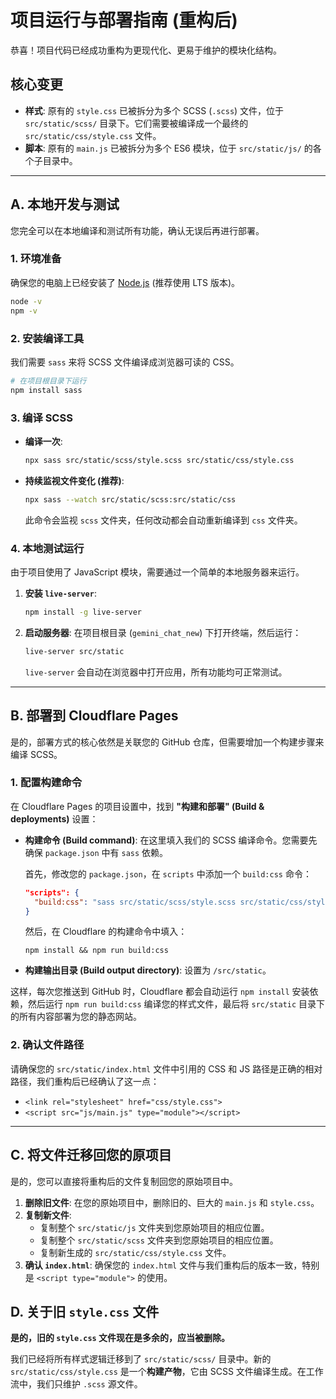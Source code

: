 # 项目运行与部署指南 (重构后)

恭喜！项目代码已经成功重构为更现代化、更易于维护的模块化结构。

## 核心变更

- **样式**: 原有的 `style.css` 已被拆分为多个 SCSS (`.scss`) 文件，位于 `src/static/scss/` 目录下。它们需要被编译成一个最终的 `src/static/css/style.css` 文件。
- **脚本**: 原有的 `main.js` 已被拆分为多个 ES6 模块，位于 `src/static/js/` 的各个子目录中。

---

## A. 本地开发与测试

您完全可以在本地编译和测试所有功能，确认无误后再进行部署。

### 1. 环境准备

确保您的电脑上已经安装了 [Node.js](https://nodejs.org/) (推荐使用 LTS 版本)。

```bash
node -v
npm -v
```

### 2. 安装编译工具

我们需要 `sass` 来将 SCSS 文件编译成浏览器可读的 CSS。

```bash
# 在项目根目录下运行
npm install sass
```

### 3. 编译 SCSS

- **编译一次**:
  ```bash
  npx sass src/static/scss/style.scss src/static/css/style.css
  ```

- **持续监视文件变化 (推荐)**:
  ```bash
  npx sass --watch src/static/scss:src/static/css
  ```
  此命令会监视 `scss` 文件夹，任何改动都会自动重新编译到 `css` 文件夹。

### 4. 本地测试运行

由于项目使用了 JavaScript 模块，需要通过一个简单的本地服务器来运行。

1.  **安装 `live-server`**:
    ```bash
    npm install -g live-server
    ```
2.  **启动服务器**:
    在项目根目录 (`gemini_chat_new`) 下打开终端，然后运行：
    ```bash
    live-server src/static
    ```
    `live-server` 会自动在浏览器中打开应用，所有功能均可正常测试。

---

## B. 部署到 Cloudflare Pages

是的，部署方式的核心依然是关联您的 GitHub 仓库，但需要增加一个构建步骤来编译 SCSS。

### 1. 配置构建命令

在 Cloudflare Pages 的项目设置中，找到 **"构建和部署" (Build & deployments)** 设置：

- **构建命令 (Build command)**:
  在这里填入我们的 SCSS 编译命令。您需要先确保 `package.json` 中有 `sass` 依赖。

  首先，修改您的 `package.json`，在 `scripts` 中添加一个 `build:css` 命令：
  ```json
  "scripts": {
    "build:css": "sass src/static/scss/style.scss src/static/css/style.css"
  }
  ```

  然后，在 Cloudflare 的构建命令中填入：
  ```
  npm install && npm run build:css
  ```

- **构建输出目录 (Build output directory)**:
  设置为 `/src/static`。

这样，每次您推送到 GitHub 时，Cloudflare 都会自动运行 `npm install` 安装依赖，然后运行 `npm run build:css` 编译您的样式文件，最后将 `src/static` 目录下的所有内容部署为您的静态网站。

### 2. 确认文件路径

请确保您的 `src/static/index.html` 文件中引用的 CSS 和 JS 路径是正确的相对路径，我们重构后已经确认了这一点：
- `<link rel="stylesheet" href="css/style.css">`
- `<script src="js/main.js" type="module"></script>`

---

## C. 将文件迁移回您的原项目

是的，您可以直接将重构后的文件复制回您的原始项目中。

1.  **删除旧文件**: 在您的原始项目中，删除旧的、巨大的 `main.js` 和 `style.css`。
2.  **复制新文件**:
    - 复制整个 `src/static/js` 文件夹到您原始项目的相应位置。
    - 复制整个 `src/static/scss` 文件夹到您原始项目的相应位置。
    - 复制新生成的 `src/static/css/style.css` 文件。
3.  **确认 `index.html`**: 确保您的 `index.html` 文件与我们重构后的版本一致，特别是 `<script type="module">` 的使用。

## D. 关于旧 `style.css` 文件

**是的，旧的 `style.css` 文件现在是多余的，应当被删除。**

我们已经将所有样式逻辑迁移到了 `src/static/scss/` 目录中。新的 `src/static/css/style.css` 是一个**构建产物**，它由 SCSS 文件编译生成。在工作流中，我们只维护 `.scss` 源文件。